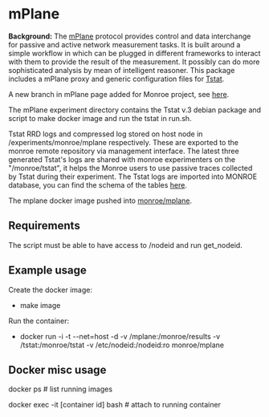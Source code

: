 
# mPlane 
**Background:**
The [mPlane](http://www.ict-mplane.eu/) protocol provides control and data interchange for passive and active network measurement tasks. 
It is built around a simple workflow in which can be plugged in different frameworks to interact with them to provide the result of the measurement. It possibly can do more sophisticated analysis by mean of intelligent reasoner.
This package includes a mPlane proxy and generic configuration files for [Tstat](http://www.tstat.polito.it/).

A new branch in mPlane page added for Monroe project, see [here](https://github.com/fp7mplane/protocol-ri/tree/monroe).

The mPlane experiment directory contains the Tstat v.3 debian package and script to make docker image and run the tstat in run.sh. 

Tstat RRD logs and compressed log stored on host node in /experiments/monroe/mplane respectively. These are exported to the monroe remote repository via management interface. The latest three generated Tstat's logs are shared with monroe experimenters on the "/monroe/tstat", it helps the Monroe users to use passive traces collected by Tstat during their experiment. 
The Tstat logs are imported into MONROE database, you can find the schema of the tables [here](https://github.com/MONROE-PROJECT/Database/blob/master/db_schema.cql).

The mplane docker image pushed into [monroe/mplane](https://hub.docker.com/r/monroe/mplane/). 


## Requirements
The script must be able to have access to /nodeid and run get_nodeid. 

## Example usage
Create the docker image:
* make image
 
Run the container:
* docker run -i -t --net=host -d -v /mplane:/monroe/results -v /tstat:/monroe/tstat -v /etc/nodeid:/nodeid:ro monroe/mplane
 

## Docker misc usage

docker ps  # list running images

docker exec -it [container id] bash   # attach to running container

